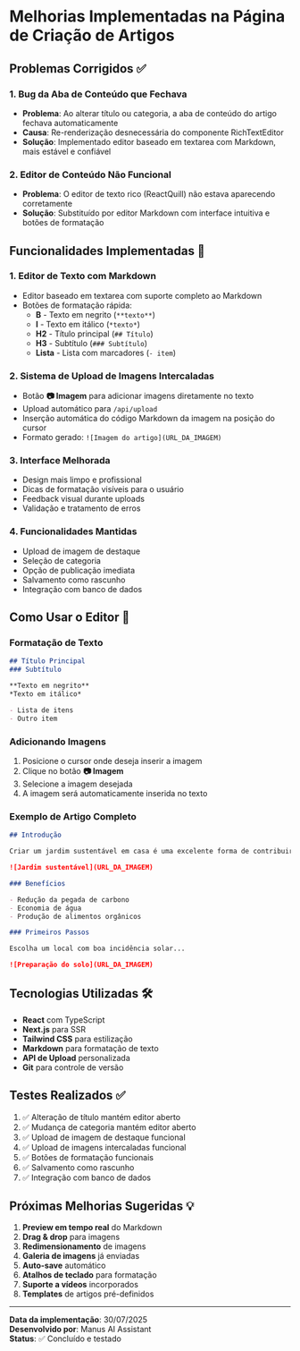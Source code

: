 # Melhorias Implementadas na Página de Criação de Artigos

## Problemas Corrigidos ✅

### 1. Bug da Aba de Conteúdo que Fechava
- **Problema**: Ao alterar título ou categoria, a aba de conteúdo do artigo fechava automaticamente
- **Causa**: Re-renderização desnecessária do componente RichTextEditor
- **Solução**: Implementado editor baseado em textarea com Markdown, mais estável e confiável

### 2. Editor de Conteúdo Não Funcional
- **Problema**: O editor de texto rico (ReactQuill) não estava aparecendo corretamente
- **Solução**: Substituído por editor Markdown com interface intuitiva e botões de formatação

## Funcionalidades Implementadas 🚀

### 1. Editor de Texto com Markdown
- Editor baseado em textarea com suporte completo ao Markdown
- Botões de formatação rápida:
  - **B** - Texto em negrito (`**texto**`)
  - **I** - Texto em itálico (`*texto*`)
  - **H2** - Título principal (`## Título`)
  - **H3** - Subtítulo (`### Subtítulo`)
  - **Lista** - Lista com marcadores (`- item`)

### 2. Sistema de Upload de Imagens Intercaladas
- Botão **📷 Imagem** para adicionar imagens diretamente no texto
- Upload automático para `/api/upload`
- Inserção automática do código Markdown da imagem na posição do cursor
- Formato gerado: `![Imagem do artigo](URL_DA_IMAGEM)`

### 3. Interface Melhorada
- Design mais limpo e profissional
- Dicas de formatação visíveis para o usuário
- Feedback visual durante uploads
- Validação e tratamento de erros

### 4. Funcionalidades Mantidas
- Upload de imagem de destaque
- Seleção de categoria
- Opção de publicação imediata
- Salvamento como rascunho
- Integração com banco de dados

## Como Usar o Editor 📝

### Formatação de Texto
```markdown
## Título Principal
### Subtítulo

**Texto em negrito**
*Texto em itálico*

- Lista de itens
- Outro item
```

### Adicionando Imagens
1. Posicione o cursor onde deseja inserir a imagem
2. Clique no botão **📷 Imagem**
3. Selecione a imagem desejada
4. A imagem será automaticamente inserida no texto

### Exemplo de Artigo Completo
```markdown
## Introdução

Criar um jardim sustentável em casa é uma excelente forma de contribuir para o meio ambiente.

![Jardim sustentável](URL_DA_IMAGEM)

### Benefícios

- Redução da pegada de carbono
- Economia de água
- Produção de alimentos orgânicos

### Primeiros Passos

Escolha um local com boa incidência solar...

![Preparação do solo](URL_DA_IMAGEM)
```

## Tecnologias Utilizadas 🛠️

- **React** com TypeScript
- **Next.js** para SSR
- **Tailwind CSS** para estilização
- **Markdown** para formatação de texto
- **API de Upload** personalizada
- **Git** para controle de versão

## Testes Realizados ✅

1. ✅ Alteração de título mantém editor aberto
2. ✅ Mudança de categoria mantém editor aberto
3. ✅ Upload de imagem de destaque funcional
4. ✅ Upload de imagens intercaladas funcional
5. ✅ Botões de formatação funcionais
6. ✅ Salvamento como rascunho
7. ✅ Integração com banco de dados

## Próximas Melhorias Sugeridas 💡

1. **Preview em tempo real** do Markdown
2. **Drag & drop** para imagens
3. **Redimensionamento** de imagens
4. **Galeria de imagens** já enviadas
5. **Auto-save** automático
6. **Atalhos de teclado** para formatação
7. **Suporte a vídeos** incorporados
8. **Templates** de artigos pré-definidos

---

**Data da implementação**: 30/07/2025  
**Desenvolvido por**: Manus AI Assistant  
**Status**: ✅ Concluído e testado

